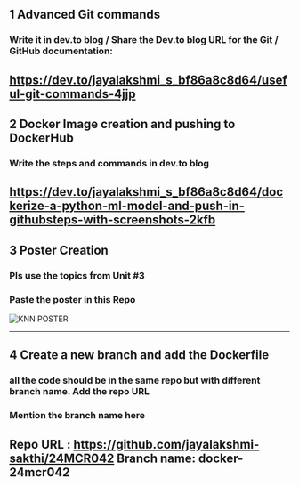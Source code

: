 ## 1 Advanced Git commands 

###  Write it in dev.to blog / Share the Dev.to blog URL for the Git / GitHub documentation:
https://dev.to/jayalakshmi_s_bf86a8c8d64/useful-git-commands-4jjp
-----
## 2 Docker Image creation and pushing to DockerHub

###  Write the steps and commands in dev.to blog
https://dev.to/jayalakshmi_s_bf86a8c8d64/dockerize-a-python-ml-model-and-push-in-githubsteps-with-screenshots-2kfb
-----
## 3 Poster Creation
###  Pls use the topics from Unit #3
###  Paste the poster in this Repo
![KNN POSTER](https://github.com/user-attachments/assets/35fa817b-b129-460c-b32d-1749f576622f)

-----
## 4 Create a new branch and add the Dockerfile
###  all the code should be in the same repo but with different branch name. Add the repo URL
###  Mention the branch name here

Repo URL : https://github.com/jayalakshmi-sakthi/24MCR042
Branch name: docker-24mcr042
-----
